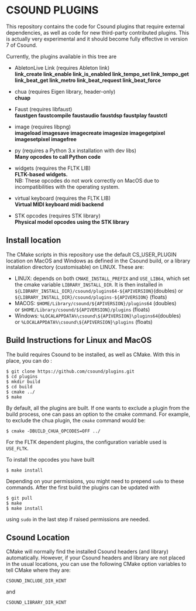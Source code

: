 CSOUND PLUGINS
===

This repository contains the code for Csound plugins that require
external dependencies, as well as code for new third-party contributed
plugins. This is actually very experimental and it should become fully
effective in version 7 of Csound.

Currently, the plugins available in this tree are

- AbletonLive Link (requires Ableton link)  
 **link_create link_enable link_is_enabled link_tempo_set link_tempo_get link_beat_get link_metro link_beat_request link_beat_force**

- chua (requires Eigen library, header-only)  
 **chuap**

- Faust (requires libfaust)  
 **faustgen faustcompile faustaudio faustdsp faustplay faustctl**

- image (requires libpng)  
 **imageload imagesave imagecreate imagesize imagegetpixel imagesetpixel imagefree**

- py (requires a Python 3.x installation with dev libs)  
 **Many opcodes to call Python code**

- widgets (requires the FLTK LIB)  
**FLTK-based widgets.**  
NB: These opcodes do not work correctly on MacOS due
to incompatibilities with the operating system.

- virtual keyboard (requires the FLTK LIB)  
**Virtual MIDI keyboard midi backend**

- STK opcodes (requires STK library)  
**Physical model opcodes using the STK library**


Install location
--------------
The CMake scripts in this repository use the default CS_USER_PLUGIN
location on MacOS and Windows as defined in the Csound build, or a
library instalation directory (customisable) on LINUX. These are:

- LINUX: depends on both `CMAKE_INSTALL_PREFIX` and `USE_LIB64`, which
set the cmake variable `LIBRARY_INSTALL_DIR`. It is then installed in 
`${LIBRARY_INSTALL_DIR}/csound/plugins64-${APIVERSION}`(doubles)  or `${LIBRARY_INSTALL_DIR}/csound/plugins-${APIVERSION}` (floats)  
- MACOS: `$HOME/Library/csound/${APIVERSION}/plugins64` (doubles)  
         or `$HOME/Library/csound/${APIVERSION}/plugins` (floats)  
- Windows:  `%LOCALAPPDATA%\csound\${APIVERSION}\plugins64`(doubles)  
        or `%LOCALAPPDATA%\csound\${APIVERSION}\plugins` (floats)


Build Instructions for Linux and MacOS
---

The build requires Csound to be installed, as well as CMake. With this
in place, you can do :

```
$ git clone https://github.com/csound/plugins.git
$ cd plugins
$ mkdir build
$ cd build
$ cmake ../
$ make
```

By default, all the plugins are built. If one wants to exclude a
plugin from the build process, one can pass an option to the cmake command.
For example, to exclude the chua plugin, the `cmake` command would be:

```
$ cmake -DBUILD_CHUA_OPCODES=OFF ../
```

For the FLTK dependent plugins, the configuration variable used is
`USE_FLTK`.

To install the opcodes you have built

```
$ make install
```

Depending on your permissions, you might need to prepend `sudo` to
these commands. After the first build the plugins can be updated with

```
$ git pull
$ make
$ make install
```

using `sudo` in the last step if raised permissions are needed.

Csound Location
------------
CMake will normally find the installed Csound headers (and library)
automatically. However, if your Csound headers and library are not
placed in the usual locations, you can use the following CMake option variables
to tell CMake where they are:

```
CSOUND_INCLUDE_DIR_HINT
```
and

```
CSOUND_LIBRARY_DIR_HINT
```
